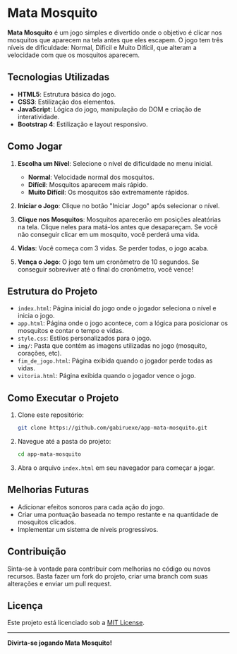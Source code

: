 # Mata Mosquito

**Mata Mosquito** é um jogo simples e divertido onde o objetivo é clicar nos mosquitos que aparecem na tela antes que eles escapem. O jogo tem três níveis de dificuldade: Normal, Difícil e Muito Difícil, que alteram a velocidade com que os mosquitos aparecem.

## Tecnologias Utilizadas

- **HTML5**: Estrutura básica do jogo.
- **CSS3**: Estilização dos elementos.
- **JavaScript**: Lógica do jogo, manipulação do DOM e criação de interatividade.
- **Bootstrap 4**: Estilização e layout responsivo.

## Como Jogar

1. **Escolha um Nível**: Selecione o nível de dificuldade no menu inicial.
   - **Normal**: Velocidade normal dos mosquitos.
   - **Difícil**: Mosquitos aparecem mais rápido.
   - **Muito Difícil**: Os mosquitos são extremamente rápidos.

2. **Iniciar o Jogo**: Clique no botão "Iniciar Jogo" após selecionar o nível.

3. **Clique nos Mosquitos**: Mosquitos aparecerão em posições aleatórias na tela. Clique neles para matá-los antes que desapareçam. Se você não conseguir clicar em um mosquito, você perderá uma vida.

4. **Vidas**: Você começa com 3 vidas. Se perder todas, o jogo acaba.

5. **Vença o Jogo**: O jogo tem um cronômetro de 10 segundos. Se conseguir sobreviver até o final do cronômetro, você vence!

## Estrutura do Projeto

- `index.html`: Página inicial do jogo onde o jogador seleciona o nível e inicia o jogo.
- `app.html`: Página onde o jogo acontece, com a lógica para posicionar os mosquitos e contar o tempo e vidas.
- `style.css`: Estilos personalizados para o jogo.
- `img/`: Pasta que contém as imagens utilizadas no jogo (mosquito, corações, etc).
- `fim_de_jogo.html`: Página exibida quando o jogador perde todas as vidas.
- `vitoria.html`: Página exibida quando o jogador vence o jogo.

## Como Executar o Projeto

1. Clone este repositório:
    ```bash
    git clone https://github.com/gabiruexe/app-mata-mosquito.git
    ```

2. Navegue até a pasta do projeto:
    ```bash
    cd app-mata-mosquito
    ```

3. Abra o arquivo `index.html` em seu navegador para começar a jogar.

## Melhorias Futuras

- Adicionar efeitos sonoros para cada ação do jogo.
- Criar uma pontuação baseada no tempo restante e na quantidade de mosquitos clicados.
- Implementar um sistema de níveis progressivos.

## Contribuição

Sinta-se à vontade para contribuir com melhorias no código ou novos recursos. Basta fazer um fork do projeto, criar uma branch com suas alterações e enviar um pull request.

## Licença

Este projeto está licenciado sob a [MIT License](LICENSE).

---

**Divirta-se jogando Mata Mosquito!**
